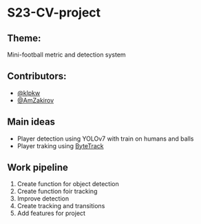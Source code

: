 # S23-CV-project

## Theme: 
Mini-football metric and detection system

## Contributors:

- [@klpkw](https://github.com/klpkw)
- [@AmZakirov](https://github.com/AmZakirov)


## Main ideas

- Player detection using YOLOv7 with train on humans and balls
- Player traking using [ByteTrack](https://github.com/ifzhang/ByteTrack)

## Work pipeline

1. Create function for object detection
2. Create function foir tracking
3. Improve detection
4. Create tracking and transitions
5. Add features for project